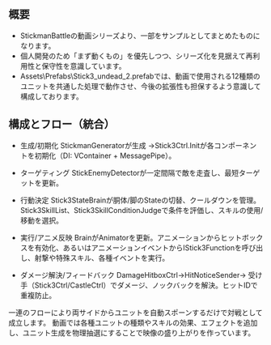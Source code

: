 ## 概要
- StickmanBattleの動画シリーズより、一部をサンプルとしてまとめたものになります。
- 個人開発のため「まず動くもの」を優先しつつ、シリーズ化を見据えて再利用性と保守性を意識しています。
- Assets\Prefabs\Stick3_undead_2.prefabでは、動画で使用される12種類のユニットを共通した処理で動作させ、今後の拡張性も担保するよう意識して構成しております。

## 構成とフロー（統合）
- 生成/初期化
  StickmanGeneratorが生成 →Stick3Ctrl.Initが各コンポーネントを初期化（DI: VContainer + MessagePipe）。

- ターゲティング
  StickEnemyDetectorが一定間隔で敵を走査し、最短ターゲットを更新。

- 行動決定
  Stick3StateBrainが胴体/脚のStateの切替、クールダウンを管理。Stick3SkillList、Stick3SkillConditionJudgeで条件を評価し、スキルの使用/移動を選択。

- 実行/アニメ反映
  BrainがAnimatorを更新。アニメーションからヒットボックスを有効化、あるいはアニメーションイベントからIStick3Functionを呼び出し、射撃や特殊スキル、各種イベントを実行。

- ダメージ解決/フィードバック
  DamageHitboxCtrl→HitNoticeSender→ 受け手（Stick3Ctrl/CastleCtrl）でダメージ、ノックバックを解決。ヒットIDで重複防止。

一連のフローにより両サイドからユニットを自動スポーンするだけで対戦として成立します。
動画では各種ユニットの種類やスキルの効果、エフェクトを追加し、ユニット生成を物理抽選にすることで映像の盛り上がりを作っています。
